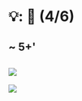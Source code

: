# 💡: 🏢 (4/6)

~ 5+'
--
![](https://upload.wikimedia.org/wikipedia/de/thumb/7/70/Porsche_Logo.svg/640px-Porsche_Logo.svg.png)
--
![](https://upload.wikimedia.org/wikipedia/commons/thumb/0/08/Netflix_2015_logo.svg/640px-Netflix_2015_logo.svg.png)
